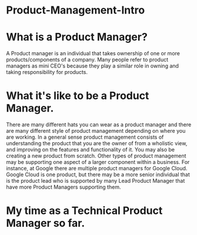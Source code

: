 # Product-Management-Intro

# What is a Product Manager?
A Product manager is an individual that takes ownership of one or more products/components of a company. Many people refer to product managers as mini CEO's because they play a similar role in owning and taking responsibility for products.

# What it's like to be a Product Manager.
There are many different hats you can wear as a product manager and there are many different style of product management depending on where you are working. In a general sense product management consists of understanding the product that you are the owner of from a wholistic view, and improving on the features and functionality of it. You may also be creating a new product from scratch. Other types of product management may be supporting one aspect of a larger component within a business. For instance, at Google there are multiple product managers for Google Cloud. Google Cloud is one product, but there may be a more senior individual that is the product lead who is supported by many Lead Product Manager that have more Product Managers supporting them. 

# My time as a Technical Product Manager so far. 
